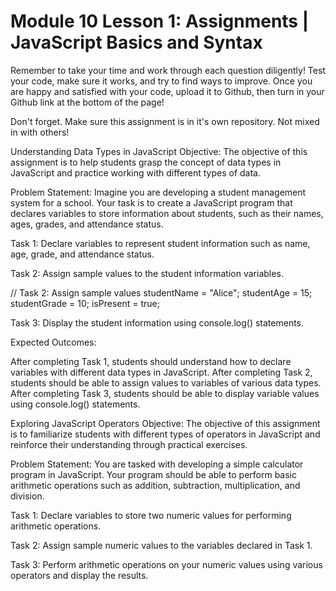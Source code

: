 # Module 10 Lesson 1: Assignments | JavaScript Basics and Syntax
Remember to take your time and work through each question diligently! Test your code, make sure it works, and try to find ways to improve. Once you are happy and satisfied with your code, upload it to Github, then turn in your Github link at the bottom of the page!

Don't forget. Make sure this assignment is in it's own repository. Not mixed in with others!

Understanding Data Types in JavaScript
Objective: The objective of this assignment is to help students grasp the concept of data types in JavaScript and practice working with different types of data.

Problem Statement: Imagine you are developing a student management system for a school. Your task is to create a JavaScript program that declares variables to store information about students, such as their names, ages, grades, and attendance status.

Task 1: Declare variables to represent student information such as name, age, grade, and attendance status.

Task 2: Assign sample values to the student information variables.

// Task 2: Assign sample values
studentName = "Alice";
studentAge = 15;
studentGrade = 10;
isPresent = true;

Task 3: Display the student information using console.log() statements.

Expected Outcomes:

After completing Task 1, students should understand how to declare variables with different data types in JavaScript.
After completing Task 2, students should be able to assign values to variables of various data types.
After completing Task 3, students should be able to display variable values using console.log() statements.

Exploring JavaScript Operators
Objective: The objective of this assignment is to familiarize students with different types of operators in JavaScript and reinforce their understanding through practical exercises.

Problem Statement: You are tasked with developing a simple calculator program in JavaScript. Your program should be able to perform basic arithmetic operations such as addition, subtraction, multiplication, and division.

Task 1: Declare variables to store two numeric values for performing arithmetic operations.

Task 2: Assign sample numeric values to the variables declared in Task 1.

Task 3: Perform arithmetic operations on your numeric values using various operators and display the results.
